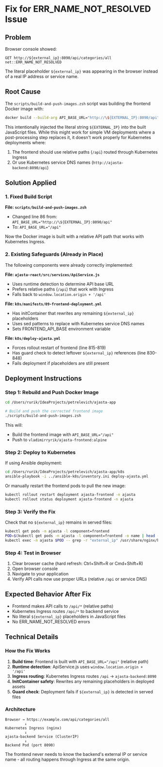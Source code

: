 # Fix for ERR_NAME_NOT_RESOLVED Issue

## Problem
Browser console showed:
```
GET http://${external_ip}:8090/api/categories/all net::ERR_NAME_NOT_RESOLVED
```

The literal placeholder `${external_ip}` was appearing in the browser instead of a real IP address or service name.

## Root Cause
The `scripts/build-and-push-images.zsh` script was building the frontend Docker image with:
```bash
docker build --build-arg API_BASE_URL="http://\${EXTERNAL_IP}:8090/api" ...
```

This intentionally injected the literal string `${EXTERNAL_IP}` into the built JavaScript files. While this might work for simple VM deployments where a post-processing step replaces it, it doesn't work properly for Kubernetes deployments where:
1. The frontend should use relative paths (`/api`) routed through Kubernetes Ingress
2. Or use Kubernetes service DNS names (`http://ajasta-backend:8090/api`)

## Solution Applied

### 1. Fixed Build Script
**File: `scripts/build-and-push-images.zsh`**
- Changed line 86 from: `API_BASE_URL="http://\${EXTERNAL_IP}:8090/api"`
- To: `API_BASE_URL="/api"`

Now the Docker image is built with a relative API path that works with Kubernetes Ingress.

### 2. Existing Safeguards (Already in Place)
The following components were already correctly implemented:

**File: `ajasta-react/src/services/ApiService.js`**
- Uses runtime detection to determine API base URL
- Prefers relative paths (`/api`) that work with Ingress
- Falls back to `window.location.origin + '/api'`

**File: `k8s/manifests/09-frontend-deployment.yml`**
- Has initContainer that rewrites any remaining `${external_ip}` placeholders
- Uses sed patterns to replace with Kubernetes service DNS names
- Sets FRONTEND_API_BASE environment variable

**File: `k8s/deploy-ajasta.yml`**
- Forces rollout restart of frontend (line 815-819)
- Has guard check to detect leftover `${external_ip}` references (line 830-848)
- Fails deployment if placeholders are still present

## Deployment Instructions

### Step 1: Rebuild and Push Docker Image
```bash
cd /Users/rurik/IdeaProjects/petrelevich/ajasta-app

# Build and push the corrected frontend image
./scripts/build-and-push-images.zsh
```

This will:
- Build the frontend image with `API_BASE_URL="/api"`
- Push to `vladimirryrik/ajasta-frontend:alpine`

### Step 2: Deploy to Kubernetes
If using Ansible deployment:
```bash
cd /Users/rurik/IdeaProjects/petrelevich/ajasta-app/k8s
ansible-playbook -i ../ansible-k8s/inventory.ini deploy-ajasta.yml
```

Or manually restart the frontend pods to pull the new image:
```bash
kubectl rollout restart deployment ajasta-frontend -n ajasta
kubectl rollout status deployment ajasta-frontend -n ajasta
```

### Step 3: Verify the Fix
Check that no `${external_ip}` remains in served files:
```bash
kubectl get pods -n ajasta -l component=frontend
POD=$(kubectl get pods -n ajasta -l component=frontend -o name | head -n1)
kubectl exec -n ajasta $POD -- grep -r "external_ip" /usr/share/nginx/html || echo "✓ No external_ip found"
```

### Step 4: Test in Browser
1. Clear browser cache (hard refresh: Ctrl+Shift+R or Cmd+Shift+R)
2. Open browser console
3. Navigate to your application
4. Verify API calls now use proper URLs (relative `/api` or service DNS)

## Expected Behavior After Fix
- Frontend makes API calls to `/api/*` (relative paths)
- Kubernetes Ingress routes `/api/*` to backend service
- No literal `${external_ip}` placeholders in JavaScript files
- No ERR_NAME_NOT_RESOLVED errors

## Technical Details

### How the Fix Works
1. **Build time**: Frontend is built with `API_BASE_URL="/api"` (relative path)
2. **Runtime detection**: ApiService.js uses `window.location.origin + '/api'`
3. **Ingress routing**: Kubernetes Ingress routes `/api` → `ajasta-backend:8090`
4. **InitContainer safety**: Rewrites any remaining placeholders in deployed assets
5. **Guard check**: Deployment fails if `${external_ip}` is detected in served files

### Architecture
```
Browser → https://example.com/api/categories/all
         ↓
Kubernetes Ingress (nginx)
         ↓
ajasta-backend Service (ClusterIP)
         ↓
Backend Pod (port 8090)
```

The frontend never needs to know the backend's external IP or service name - all routing happens through Ingress at the same origin.
